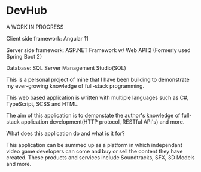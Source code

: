 # DevHub

A WORK IN PROGRESS

Client side framework: Angular 11

Server side framework: ASP.NET Framework w/ Web API 2 (Formerly used Spring Boot 2)

Database: SQL Server Management Studio(SQL)

This is a personal project of mine that I have been building to demonstrate my ever-growing knowledge of full-stack programming.

This web based application is written with multiple languages such as C#, TypeScript, SCSS and HTML.

The aim of this application is to demonstate the author's knowledge of full-stack application development(HTTP protocol, RESTful API's) and more.

What does this application do and what is it for?

This application can be summed up as a platform in which independant video game developers can come and buy or sell the content they have
created. These products and services include Soundtracks, SFX, 3D Models and more. 
